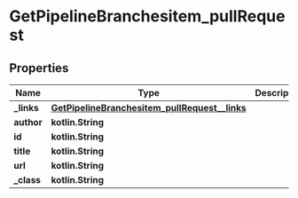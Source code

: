 
# GetPipelineBranchesitem_pullRequest

## Properties
Name | Type | Description | Notes
------------ | ------------- | ------------- | -------------
**_links** | [**GetPipelineBranchesitem_pullRequest__links**](GetPipelineBranchesitem_pullRequest__links.md) |  |  [optional]
**author** | **kotlin.String** |  |  [optional]
**id** | **kotlin.String** |  |  [optional]
**title** | **kotlin.String** |  |  [optional]
**url** | **kotlin.String** |  |  [optional]
**_class** | **kotlin.String** |  |  [optional]



